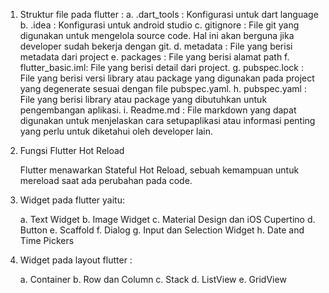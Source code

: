 
1. Struktur file pada flutter : 
    a. .dart_tools : Konfigurasi untuk dart language
    b. .idea : Konfigurasi untuk android studio
    c. gitignore : File git yang digunakan untuk mengelola source code. Hal ini akan berguna jika developer sudah bekerja dengan git.
    d. metadata : File yang berisi metadata dari project
    e. packages : File yang berisi alamat path
    f. flutter_basic.iml: File yang berisi detail dari project.
    g. pubspec.lock : File yang berisi versi library atau package yang digunakan pada project yang degenerate sesuai dengan file pubspec.yaml.
    h. pubspec.yaml : File yang berisi library atau package yang dibutuhkan untuk pengembangan aplikasi.
    i. Readme.md : File markdown yang dapat digunakan untuk menjelaskan cara setupaplikasi atau informasi penting yang perlu untuk diketahui oleh developer lain.

2. Fungsi Flutter Hot Reload

    Flutter menawarkan Stateful Hot Reload, sebuah kemampuan untuk mereload saat ada perubahan pada code.

3. Widget pada flutter yaitu:

    a. Text Widget
    b. Image Widget
    c. Material Design dan iOS Cupertino
    d. Button
    e. Scaffold
    f. Dialog
    g. Input dan Selection Widget
    h. Date and Time Pickers

4. Widget pada layout flutter :

    a. Container
    b. Row dan Column
    c. Stack
    d. ListView
    e. GridView
